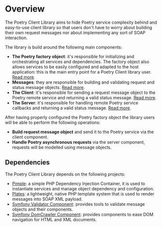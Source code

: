# Overview

The Poetry Client Library aims to hide Poetry service complexity behind and easy-to-use client library so that users
don't have to worry about building their own request messages nor about implementing any sort of SOAP interaction.  

The library is build around the following main components:

- **The Poetry factory object**: it's responsible for initializing and orchestrating all services and dependencies. The
  factory object also allows services to be easily configured and adapted to the host application: this is the main
  entry point for a Poetry Client library user. [Read more](docs/01-poetry.md).
- **Messages**: they are responsible for building and validating request and status message objects. [Read more](docs/02-messages.md).  
- **The Client**: it's responsible for sending a request message object to the Poetry remote service and returning a valid
  status message. [Read more](docs/03-client.md).
- **The Server**: it's responsible for handling remote Poetry service callbacks and returning a valid status message.
  [Read more](docs/04-server.md).

After having properly configured the Poetry factory object the library users will be able to perform the following
operations:
 
- **Build request message object** and send it to the Poetry service via the client component.
- **Handle Poetry asynchronous requests** via the server component, requests will be modelled using message objects.

## Dependencies

The Poetry Client Library depends on the following projects:

- [Pimple](https://pimple.symfony.com/): a simple PHP Dependency Injection Container, it is used to instantiate services
  and manage object dependency and configuration.
- [Plates](http://platesphp.com/): a lightweight, native PHP template system that is used to render messages into SOAP
  XML payload.
- [Symfony Validator Component](https://symfony.com/doc/current/components/validator.html): provides tools to validate
  message objects and their components.
- [Symfony DomCrawler Component](https://symfony.com/doc/current/components/dom_crawler.html): provides components to
  ease DOM navigation for HTML and XML documents.
